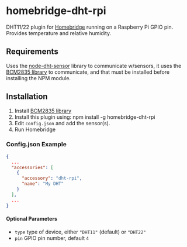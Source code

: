 # homebridge-dht-rpi

DHT11/22 plugin for [Homebridge][homebridge] running on a Raspberry Pi GPIO pin.  Provides temperature and relative humidity.

## Requirements

Uses the [node-dht-sensor][node-dht-sensor] library to communicate w/sensors, it uses the [BCM2835 library][bcm2835-lib] to communicate, and that must be installed before installing the NPM module.

## Installation

1. Install [BCM2835 library][bcm2835-lib]
1. Install this plugin using: npm install -g homebridge-dht-rpi
1. Edit ``config.json`` and add the sensor(s).
1. Run Homebridge

### Config.json Example

```json
{
  ...
  "accessories": [
    {
      "accessory": "dht-rpi",
      "name": "My DHT"
    }
  ],
  ...
}
```

#### Optional Parameters

* `type` type of device, either `"DHT11"` (default) or `"DHT22"`
* `pin` GPIO pin number, default `4`

[bcm2835-lib]: http://www.airspayce.com/mikem/bcm2835
[homebridge]: https://github.com/nfarina/homebridge
[node-dht-sensor]: https://github.com/momenso/node-dht-sensor
